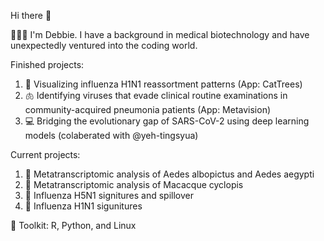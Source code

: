 Hi there 👋

👩🏻‍💻 I'm Debbie. I have a background in medical biotechnology and have unexpectedly ventured into the coding world.

Finished projects:
1. 🦠 Visualizing influenza H1N1 reassortment patterns (App: CatTrees)
2. 🫁 Identifying viruses that evade clinical routine examinations in community-acquired pneumonia patients (App: Metavision)
3. 💻 Bridging the evolutionary gap of SARS-CoV-2 using deep learning models (colaberated with @yeh-tingsyua)


Current projects:
1. 🦟 Metatranscriptomic analysis of Aedes albopictus and Aedes aegypti
2. 🐒 Metatranscriptomic analysis of Macacque cyclopis
3. 🦠 Influenza H5N1 signitures and spillover
4. 🦠 Influenza H1N1 sigunitures 

🧰 Toolkit: R, Python, and Linux

